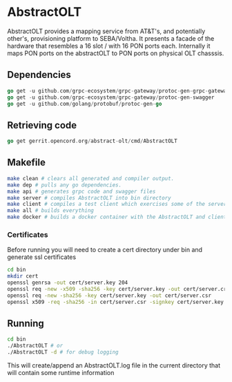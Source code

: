 # AbstractOLT
AbstractOLT provides a mapping service from AT&T's, and potentially other's, provisioning platform to SEBA/Voltha.
It presents a facade of the hardware that resembles a 16 slot / with 16 PON ports each.
Internally it maps PON ports on the abstractOLT to PON ports on physical OLT chasssis.


## Dependencies
```go
go get -u github.com/grpc-ecosystem/grpc-gateway/protoc-gen-grpc-gateway
go get -u github.com/grpc-ecosystem/grpc-gateway/protoc-gen-swagger
go get -u github.com/golang/protobuf/protoc-gen-go
```
## Retrieving code
```go
go get gerrit.opencord.org/abstract-olt/cmd/AbstractOLT
```
## Makefile
```sh
make clean # clears all generated and compiler output.
make dep # pulls any go dependencies.
make api # generates grpc code and swagger files
make server # compiles AbstractOLT into bin directory
make client # compiles a test client which exercises some of the server api functions
make all # builds everything
make docker # builds a docker container with the AbstractOLT and client in /app
```
### Certificates
Before running you will need to create a cert directory under bin and generate ssl certificates
```sh
cd bin
mkdir cert
openssl genrsa -out cert/server.key 204
openssl req -new -x509 -sha256 -key cert/server.key -out cert/server.crt -days 3650
openssl req -new -sha256 -key cert/server.key -out cert/server.csr
openssl x509 -req -sha256 -in cert/server.csr -signkey cert/server.key -out cert/server.crt -days 3650
```

## Running
```sh
cd bin
./AbstractOLT # or
./AbstractOLT -d # for debug logging
```
This will create/append an AbstractOLT.log file in the current directory that will contain some runtime information





